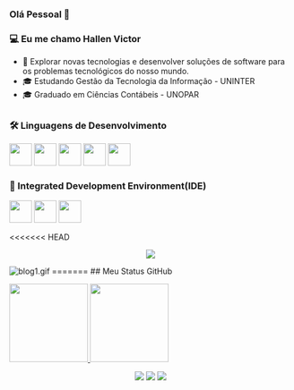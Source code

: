 ### Olá Pessoal 👋

### 💻 Eu me chamo Hallen Victor

- 🤔 Explorar novas tecnologias e desenvolver soluções de software para os problemas tecnológicos do nosso mundo.
- 🎓 Estudando Gestão da Tecnologia da Informação - UNINTER
- 🎓 Graduado em Ciências Contábeis - UNOPAR
##

### 🛠 Linguagens de Desenvolvimento
<div style="display: inline; gap:20px">
<img style="height:40px" src="https://cdn.jsdelivr.net/gh/devicons/devicon/icons/javascript/javascript-original.svg" />
<img style="height:40px" src="https://cdn.jsdelivr.net/gh/devicons/devicon/icons/java/java-original.svg" />
<img style="height:40px" src="https://cdn.jsdelivr.net/gh/devicons/devicon/icons/python/python-original.svg" />
<img style="height:40px" src="https://cdn.jsdelivr.net/gh/devicons/devicon/icons/github/github-original.svg" />
<img style="height:40px" src="https://cdn.jsdelivr.net/gh/devicons/devicon/icons/git/git-original.svg" />

### 🔧 Integrated Development Environment(IDE)
<div style="display: inline; gap:20px">
<img style="height:40px" src="https://cdn.jsdelivr.net/gh/devicons/devicon/icons/vscode/vscode-original.svg" /> 
<img style="height:40px" src="https://cdn.jsdelivr.net/gh/devicons/devicon/icons/pycharm/pycharm-original.svg" />
<img style="height:40px" src="https://cdn.jsdelivr.net/gh/devicons/devicon/icons/anaconda/anaconda-original.svg" />
 

<<<<<<< HEAD
<p href="https://github.com/arturssmirnovs/github-profile-views-counter" align="center"><img src="https://gpvc.arturio.dev/hallen1995"></p>


<img src="/acervenky/acervenky/blob/master/assets/blog1.gif?raw=true" alt="blog1.gif">
=======
## Meu Status GitHub
<p><a href="https://github.com/hallen1995">
  <img height="140em" src="https://github-readme-stats.vercel.app/api?username=hallen1995&show_icons=true&theme=radical" />
  <img height="140em" src="https://github-readme-stats-eight-theta.vercel.app/api/top-langs/?username=hallen1995&theme=radical&layout=compact&exclude_lang=java+r" />
</a>
</p>


  



 <div>
  <p align="center">
  <a href="https://instagram.com/hallenvictor" target="_blank"><img src="https://img.shields.io/badge/-Instagram-%23E4405F?style=for-the-badge&logo=instagram&logoColor=white" target="_blank"></a>
  <a href = "mailto:hallenvictor15@gmail.com"><img src="https://img.shields.io/badge/-Gmail-%23333?style=for-the-badge&logo=gmail&logoColor=white" target="_blank"></a>
  <a href = "https://www.linkedin.com/in/hallen-barreto-9629a8189/" target="_blank"><img src="https://img.shields.io/badge/-LinkedIn-%230077B5?style=for-the-badge&logo=linkedin&logoColor=white" target="_blank"></a> 
  
</div>

<!--
**cdthomp1/cdthomp1** is a ✨ _special_ ✨ repository because its `README.md` (this file) appears on your GitHub profile.
>>>>>>> a3339e5ff38c70bfdacc428f711581e3000cb512

